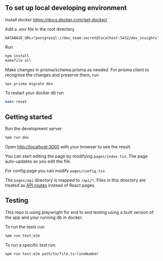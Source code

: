 ## To set up local developing environment

Install docker https://docs.docker.com/get-docker/

Add a .env file in the root directory

```env
DATABASE_URL="postgresql://dev_team:secret@localhost:5432/dev_insights"
```

Run

```bash
npm install
makefile all
```

Make changes in prisma/schema.prisma as needed. For prisma client to recognise the changes and preserve them, run

```bash
npx prisma migrate dev
```

To restart your docker db run

```bash
make reset
```

## Getting started

Run the development server:

```bash
npm run dev
```

Open [http://localhost:3000](http://localhost:3000) with your browser to see the result.

You can start editing the page by modifying `pages/index.tsx`. The page auto-updates as you edit the file.

For config page you can modify `pages/config.tsx`.

The `pages/api` directory is mapped to `/api/*`. Files in this directory are treated as [API routes](https://nextjs.org/docs/api-routes/introduction) instead of React pages.

## Testing

This repo is using playwright for end to end testing using a built version of the app and your running db in docker.

To run the tests run:

```bash
npm run test:e2e
```

To run a specific test run:

```bash
npm run test:e2e path/to/file.ts:lineNumber
```
